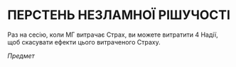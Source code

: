 ﻿# ПЕРСТЕНЬ НЕЗЛАМНОЇ РІШУЧОСТІ

Раз на сесію, коли МГ витрачає Страх, ви можете витратити 4 Надії, щоб скасувати ефекти цього витраченого Страху.

*Предмет*